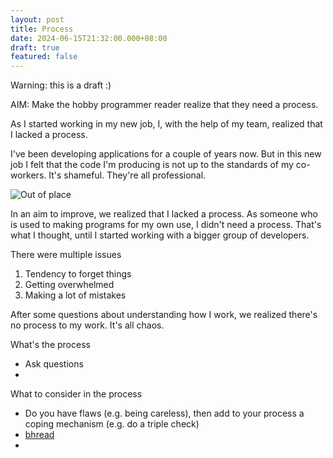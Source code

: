 ```yaml
---
layout: post
title: Process
date: 2024-06-15T21:32:00.000+08:00
draft: true
featured: false
---
```

Warning: this is a draft :)

AIM: Make the hobby programmer reader realize that they need a process.

As I started working in my new job, I, with the help of my team, realized that I lacked a process. 

I've been developing applications for a couple of years now. But in this new job I felt that the code I'm producing is not up to the standards of my co-workers. 
It's shameful. 
They're all professional.

![](/img/uploads/out-of-place.jpg "Out of place")

In an aim to improve, we realized that I lacked a process. As someone who is used to making programs for my own use, I didn't need a process. That's what I thought, until I started working with a bigger group of developers.

There were multiple issues

1. Tendency to forget things
2. Getting overwhelmed
3. Making a lot of mistakes

After some questions about understanding how I work, we realized there's no process to my work. It's all chaos.

What's the process

* Ask questions
*

What to consider in the process

* Do you have flaws (e.g. being careless), then add to your process a coping mechanism (e.g. do a triple check)
* [bhread](https://bhread.com)
* [](https://bhread.com)

